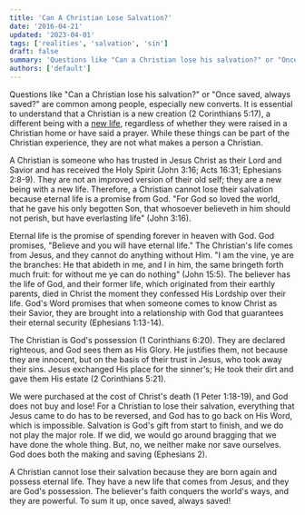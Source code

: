 ```yaml
---
title: 'Can A Christian Lose Salvation?'
date: '2016-04-21'
updated: '2023-04-01'
tags: ['realities', 'salvation', 'sin']
draft: false
summary: 'Questions like "Can a Christian lose his salvation?" or "Once saved, always saved?" are common among people, especially new converts.'
authors: ['default']
---
```


Questions like "Can a Christian lose his salvation?" or "Once saved, always saved?" are common among people, especially new converts. It is essential to understand that a Christian is a new creation (2 Corinthians 5:17), a different being with a [new life](zoe-the-god-kind-of-life-part-1), regardless of whether they were raised in a Christian home or have said a prayer. While these things can be part of the Christian experience, they are not what makes a person a Christian.

A Christian is someone who has trusted in Jesus Christ as their Lord and Savior and has received the Holy Spirit (John 3:16; Acts 16:31; Ephesians 2:8-9). They are not an improved version of their old self; they are a new being with a new life. Therefore, a Christian cannot lose their salvation because eternal life is a promise from God. "For God so loved the world, that he gave his only begotten Son, that whosoever believeth in him should not perish, but have everlasting life" (John 3:16).

Eternal life is the promise of spending forever in heaven with God. God promises, "Believe and you will have eternal life." The Christian's life comes from Jesus, and they cannot do anything without Him. "I am the vine, ye are the branches: He that abideth in me, and I in him, the same bringeth forth much fruit: for without me ye can do nothing" (John 15:5). The believer has the life of God, and their former life, which originated from their earthly parents, died in Christ the moment they confessed His Lordship over their life. God's Word promises that when someone comes to know Christ as their Savior, they are brought into a relationship with God that guarantees their eternal security (Ephesians 1:13-14).

The Christian is God's possession (1 Corinthians 6:20). They are declared righteous, and God sees them as His Glory. He justifies them, not because they are innocent, but on the basis of their trust in Jesus, who took away their sins. Jesus exchanged His place for the sinner's; He took their dirt and gave them His estate (2 Corinthians 5:21).

We were purchased at the cost of Christ's death (1 Peter 1:18-19), and God does not buy and lose! For a Christian to lose their salvation, everything that Jesus came to do has to be reversed, and God has to go back on His Word, which is impossible. Salvation is God's gift from start to finish, and we do not play the major role. If we did, we would go around bragging that we have done the whole thing. But, no, we neither make nor save ourselves. God does both the making and saving (Ephesians 2).

A Christian cannot lose their salvation because they are born again and possess eternal life. They have a new life that comes from Jesus, and they are God's possession. The believer's faith conquers the world's ways, and they are powerful. To sum it up, once saved, always saved!
